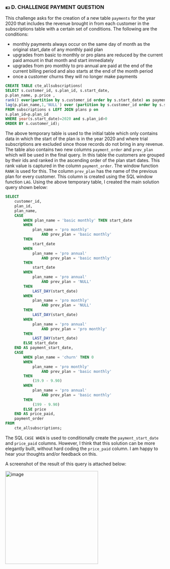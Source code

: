 ### :euro: D. CHALLENGE PAYMENT QUESTION

This challenge asks for the creation of a new table `payments` for the year 2020 that includes the revenue brought in from each customer in the subscriptions table with a certain set of conditions. The following are the conditions:

- monthly payments always occur on the same day of month as the original start_date of any monthly paid plan
- upgrades from basic to monthly or pro plans are reduced by the current paid amount in that month and start immediately
- upgrades from pro monthly to pro annual are paid at the end of the current billing period and also starts at the end of the month period
- once a customer churns they will no longer make payments

````sql
CREATE TABLE cte_allsubscriptions(
SELECT s.customer_id, s.plan_id, s.start_date,
p.plan_name, p.price ,
rank() over(partition by s.customer_id order by s.start_date) as payment_order,
lag(p.plan_name,1,'NULL') over (partition by s.customer_id order by s.start_date) as prev_plan
FROM subscriptions s LEFT JOIN plans p on 
s.plan_id=p.plan_id
WHERE year(s.start_date)=2020 and s.plan_id>0
ORDER BY s.customer_id);
````

The above temporary table is used to the initial table which only contains data in which the start of the plan is in the year 2020 and where trial subscriptions are excluded since those records do not bring in any revenue. The table also contains two new columns `payment_order` and `prev_plan` which will be used in the final query. 
In this table the customers are grouped by their ids and ranked in the ascending order of the plan start dates. This rank value is captured in the column `payment_order`. The window function `RANK` is used for this.
The column `prev_plan` has the name of the previous plan for every customer. This column is created using the SQL window function `LAG`. 
Using the above temporary table, I created the main solution query shown below:

````sql
SELECT 
    customer_id,
    plan_id,
    plan_name,
    CASE
        WHEN plan_name = 'basic monthly' THEN start_date
        WHEN
            plan_name = 'pro monthly'
                AND prev_plan = 'basic monthly'
        THEN
            start_date
        WHEN
            plan_name = 'pro annual'
                AND prev_plan = 'basic monthly'
        THEN
            start_date
        WHEN
            plan_name = 'pro annual'
                AND prev_plan = 'NULL'
        THEN
            LAST_DAY(start_date)
        WHEN
            plan_name = 'pro monthly'
                AND prev_plan = 'NULL'
        THEN
            LAST_DAY(start_date)
        WHEN
            plan_name = 'pro annual'
                AND prev_plan = 'pro monthly'
        THEN
            LAST_DAY(start_date)
        ELSE start_date
    END AS payment_start_date,
    CASE
        WHEN plan_name = 'churn' THEN 0
        WHEN
            plan_name = 'pro monthly'
                AND prev_plan = 'basic monthly'
        THEN
            (19.9 - 9.90)
        WHEN
            plan_name = 'pro annual'
                AND prev_plan = 'basic monthly'
        THEN
            (199 - 9.90)
        ELSE price
    END AS price_paid,
    payment_order
FROM
    cte_allsubscriptions;
````

The SQL `CASE WHEN` is used to conditionally create the `payment_start_date` and `price_paid` columns. However, I think that this solution can be more elegantly built, without hard coding the `price_paid` column. I am happy to hear your thoughts and/or feedback on this. 

A screenshot of the result of this query is attached below:

<img width="293" alt="image" src="https://user-images.githubusercontent.com/54994083/184718833-dc7aea7c-e16f-4e74-b2b2-6cc3046047e7.png">
